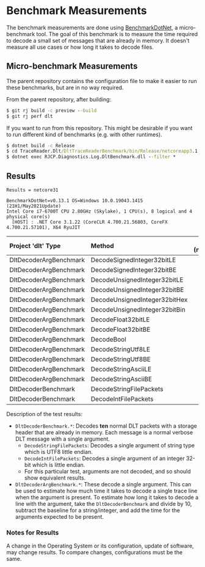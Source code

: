 # Benchmark Measurements

The benchmark measurements are done using
[BenchmarkDotNet](https://benchmarkdotnet.org/), a micro-benchmark tool. The
goal of this benchmark is to measure the time required to decode a small set of
messages that are already in memory. It doesn't measure all use cases or how
long it takes to decode files.

## Micro-benchmark Measurements

The parent repository contains the configuration file to make it easier to run
these benchmarks, but are in no way required.

From the parent repository, after building:

```cmd
$ git rj build -c preview --build
$ git rj perf dlt
```

If you want to run from this repository. This might be desirable if you want to
run different kind of benchmarks (e.g. with other runtimes).

```cmd
$ dotnet build -c Release
$ cd TraceReader.Dlt/DltTraceReaderBenchmark/bin/Release/netcoreapp3.1
$ dotnet exec RJCP.Diagnostics.Log.DltBenchmark.dll --filter *
```

## Results

```text
Results = netcore31

BenchmarkDotNet=v0.13.1 OS=Windows 10.0.19043.1415 (21H1/May2021Update)
Intel Core i7-6700T CPU 2.80GHz (Skylake), 1 CPU(s), 8 logical and 4 physical core(s)
  [HOST] : .NET Core 3.1.22 (CoreCLR 4.700.21.56803, CoreFX 4.700.21.57101), X64 RyuJIT
```

| Project 'dlt' Type     | Method                        | mean (netcore31) | stderr |
|:-----------------------|:------------------------------|-----------------:|-------:|
| DltDecoderArgBenchmark | DecodeSignedInteger32bitLE    | 12.96            | 0.05   |
| DltDecoderArgBenchmark | DecodeSignedInteger32bitBE    | 11.92            | 0.05   |
| DltDecoderArgBenchmark | DecodeUnsignedInteger32bitLE  | 12.81            | 0.05   |
| DltDecoderArgBenchmark | DecodeUnsignedInteger32bitBE  | 13.25            | 0.04   |
| DltDecoderArgBenchmark | DecodeUnsignedInteger32bitHex | 14.59            | 0.06   |
| DltDecoderArgBenchmark | DecodeUnsignedInteger32bitBin | 124.44           | 0.39   |
| DltDecoderArgBenchmark | DecodeFloat32bitLE            | 9.35             | 0.03   |
| DltDecoderArgBenchmark | DecodeFloat32bitBE            | 9.73             | 0.04   |
| DltDecoderArgBenchmark | DecodeBool                    | 9.52             | 0.04   |
| DltDecoderArgBenchmark | DecodeStringUtf8LE            | 57.05            | 0.31   |
| DltDecoderArgBenchmark | DecodeStringUtf8BE            | 57.97            | 0.29   |
| DltDecoderArgBenchmark | DecodeStringAsciiLE           | 66.64            | 0.14   |
| DltDecoderArgBenchmark | DecodeStringAsciiBE           | 70.84            | 0.20   |
| DltDecoderBenchmark    | DecodeStringFilePackets       | 3655.45          | 8.81   |
| DltDecoderBenchmark    | DecodeIntFilePackets          | 3194.27          | 7.60   |

Description of the test results:

* `DltDecoderBenchmark.*`: Decodes **ten** normal DLT packets with a storage
  header that are already in memory. Each message is a normal verbose DLT
  message with a single argument.
  * `DecodeStringFilePackets`: Decodes a single argument of string type which is
    UTF8 little endian.
  * `DecodeIntFilePackets`: Decodes a single argument of an integer 32-bit which
    is little endian.
  * For this particular test, arguments are not decoded, and so should show
    equivalent results.
* `DltDecoderArgBenchmark.*`: These decode a single argument. This can be used
  to estimate how much time it takes to decode a single trace line when the
  argument is present. To estimate how long it takes to decode a line with the
  argument, take the `DltDecoderBenchmark` and divide by 10, subtract the
  baseline for a string/integer, and add the time for the arguments expected to
  be present.

### Notes for Results

A change in the Operating System or its configuration, update of software, may
change results. To compare changes, configurations must be the same.
